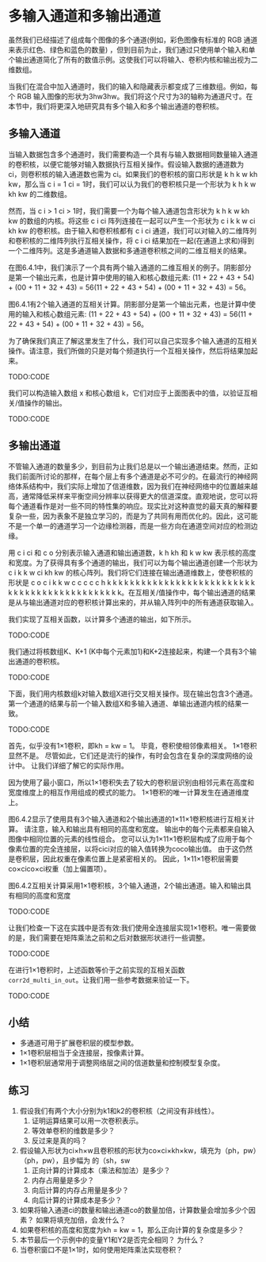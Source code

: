 

<!--
 * @version:
 * @Author:  StevenJokes https://github.com/StevenJokes
 * @Date: 2020-07-16 21:36:11
 * @LastEditors:  StevenJokes https://github.com/StevenJokes
 * @LastEditTime: 2020-07-16 21:53:12
 * @Description:translate by machine
 * @TODO::
 * @Reference:http://preview.d2l.ai/d2l-en/master/chapter_convolutional-neural-networks/channels.html
 * https://zh.d2l.ai/chapter_convolutional-neural-networks/channels.html
-->

# 多输入通道和多输出通道

虽然我们已经描述了组成每个图像的多个通道(例如，彩色图像有标准的 RGB 通道来表示红色、绿色和蓝色的数量) ，但到目前为止，我们通过只使用单个输入和单个输出通道简化了所有的数值示例。这使我们可以将输入、卷积内核和输出视为二维数组。

当我们在混合中加入通道时，我们的输入和隐藏表示都变成了三维数组。例如，每个 RGB 输入图像的形状为3hw3hw。我们将这个尺寸为3的轴称为通道尺寸。在本节中，我们将更深入地研究具有多个输入和多个输出通道的卷积核。

## 多输入通道

当输入数据包含多个通道时，我们需要构造一个具有与输入数据相同数量输入通道的卷积核，以便它能够对输入数据执行互相关操作。假设输入数据的通道数为 ci，则卷积核的输入通道数也需为 ci。如果我们的卷积核的窗口形状是 k h k w kh kw，那么当 c i = 1 ci = 1时，我们可以认为我们的卷积核只是一个形状为 k h k w kh kw 的二维数组。

然而，当 c i > 1 ci > 1时，我们需要一个为每个输入通道包含形状为 k h k w kh kw 的数组的内核。将这些 c i ci 阵列连接在一起可以产生一个形状为 c i k k w ci kh kw 的卷积核。由于输入和卷积核都有 c i ci 通道，我们可以对输入的二维阵列和卷积核的二维阵列执行互相关操作，将 c i ci 结果加在一起(在通道上求和)得到一个二维阵列。这是多通道输入数据和多通道卷积核之间的二维互相关的结果。

在图6.4.1中，我们演示了一个具有两个输入通道的二维互相关的例子。阴影部分是第一个输出元素，也是计算中使用的输入和核心数组元素: (11 + 22 + 43 + 54) + (00 + 11 + 32 + 43) = 56(11 + 22 + 43 + 54) + (00 + 11 + 32 + 43) = 56。

图6.4.1有2个输入通道的互相关计算。阴影部分是第一个输出元素，也是计算中使用的输入和核心数组元素: (11 + 22 + 43 + 54) + (00 + 11 + 32 + 43) = 56(11 + 22 + 43 + 54) + (00 + 11 + 32 + 43) = 56。

为了确保我们真正了解这里发生了什么，我们可以自己实现多个输入通道的互相关操作。请注意，我们所做的只是对每个频道执行一个互相关操作，然后将结果加起来。

TODO:CODE

我们可以构造输入数组 x 和核心数组 k，它们对应于上面图表中的值，以验证互相关/值操作的输出。

TODO:CODE

## 多输出通道

不管输入通道的数量多少，到目前为止我们总是以一个输出通道结束。然而，正如我们前面所讨论的那样，在每个层上有多个通道是必不可少的。在最流行的神经网络体系结构中，我们实际上增加了信道维数，因为我们在神经网络中的位置越来越高，通常降低采样来平衡空间分辨率以获得更大的信道深度。直观地说，您可以将每个通道看作是对一些不同的特性集的响应。现实比对这种直觉的最天真的解释要复杂一些，因为表象不是独立学习的，而是为了共同有用而优化的。因此，这可能不是一个单一的通道学习一个边缘检测器，而是一些方向在通道空间对应的检测边缘。

用 c i ci 和 c o 分别表示输入通道和输出通道数，k h kh 和 k w kw 表示核的高度和宽度。为了获得具有多个通道的输出，我们可以为每个输出通道创建一个形状为 c i k k w ci kh kw 的核心阵列。我们将它们连接在输出通道维数上，使卷积核的形状是 c o c i k k w c c c c c h k k k k k k k k k k k k k k k k k k k k k k k k k k k k k k k k k k k k k k k k k k k k k k。在互相关/值操作中，每个输出通道的结果是从与输出通道对应的卷积核计算出来的，并从输入阵列中的所有通道获取输入。

我们实现了互相关函数，以计算多个通道的输出，如下所示。

TODO:CODE

我们通过将核数组K、K+1 (K中每个元素加1)和K+2连接起来，构建一个具有3个输出通道的卷积核。

TODO:CODE

下面，我们用内核数组k对输入数组X进行交叉相关操作。现在输出包含3个通道。第一个通道的结果与前一个输入数组X和多输入通道、单输出通道内核的结果一致。

TODO:CODE


首先，似乎没有1×1卷积，即kh = kw = 1。 毕竟，卷积使相邻像素相关。 1×1卷积显然不是。 尽管如此，它们还是流行的操作，有时会包含在复杂的深度网络的设计中。 让我们详细了解它的实际作用。

因为使用了最小窗口，所以1×1卷积失去了较大的卷积层识别由相邻元素在高度和宽度维度上的相互作用组成的模式的能力。 1×1卷积的唯一计算发生在通道维度上。

图6.4.2显示了使用具有3个输入通道和2个输出通道的1×11×1卷积核进行互相关计算。 请注意，输入和输出具有相同的高度和宽度。 输出中的每个元素都来自输入图像中相同位置的元素的线性组合。 您可以认为1×11×1卷积层构成了应用于每个像素位置的完全连接层，以将cici对应的输入值转换为coco输出值。 由于这仍然是卷积层，因此权重在像素位置上是紧密相关的。 因此，1×11×1卷积层需要co×cico×ci权重（加上偏置项）。

图6.4.2互相关计算采用1×1卷积核，3个输入通道，2个输出通道。输入和输出具有相同的高度和宽度

TODO:CODE

让我们检查一下这在实践中是否有效:我们使用全连接层实现1×1卷积。唯一需要做的是，我们需要在矩阵乘法之前和之后对数据形状进行一些调整。

TODO:CODE

在进行1×1卷积时，上述函数等价于之前实现的互相关函数`corr2d_multi_in_out`。让我们用一些参考数据来验证一下。

TODO:CODE

## 小结

* 多通道可用于扩展卷积层的模型参数。
* 1×1卷积层相当于全连接层，按像素计算。
* 1×1卷积层通常用于调整网络层之间的信道数量和控制模型复杂度。

## 练习

1. 假设我们有两个大小分别为k1和k2的卷积核（之间没有非线性）。
   1. 证明运算结果可以用一次卷积表示。
   2. 等效单卷积的维数是多少？
   3. 反过来是真的吗？
2. 假设输入形状为ci×h×w且卷积核的形状为co×ci×kh×kw，填充为（ph，pw）（ph，pw），且步幅为 的（sh，sw
   1. 正向计算的计算成本（乘法和加法）是多少？
   2. 内存占用量是多少？
   3. 向后计算的内存占用量是多少？
   4. 向后计算的计算成本是多少？
3. 如果将输入通道ci的数量和输出通道co的数量加倍，计算数量会增加多少个因素？ 如果将填充加倍，会发什么？
4. 如果卷积核的高度和宽度为kh = kw = 1，那么正向计算的复杂度是多少？
5. 本节最后一个示例中的变量Y1和Y2是否完全相同？ 为什么？
6. 当卷积窗口不是1×1时，如何使用矩阵乘法实现卷积？
